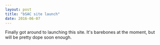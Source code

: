 ```yaml
---
layout: post
title: "bSAC site launch"
date: 2016-06-07
---
```


Finally got around to launching this site. It's barebones at the moment, but will be pretty dope soon enough.
